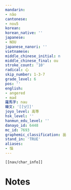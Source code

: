 ```yaml
---
mandarin:
- nǎo
cantonese:
- nou5
korean:
korean_native: ''
japanese:
- NOU
japanese_nanori: ''
vietnamese:
middle_chinese_initial: n
middle_chinese_final: ɑu
stroke_count: '10'
radical: 心
skip_number: 1-3-7
grade_level: 6
pos: ''
english:
- angered
- mad
羅馬字: nau
韓文: '[[낫]]'
joyo_level: 高等
hsk_level: ''
hanmun_edu_level: ''
danayo_id: 6448
mc_id: 7693
graphemic_classification: 𡿺
stand_in: 'TRUE'
aliases:
- 惱
---
```

```meta-bind-embed
[[nav/char_info]]
```

# Notes
